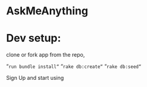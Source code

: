 # AskMeAnything




# Dev setup:

clone or fork app from the repo, 

“`run bundle install“` “`rake db:create“` “`rake db:seed“`

Sign Up and start using
